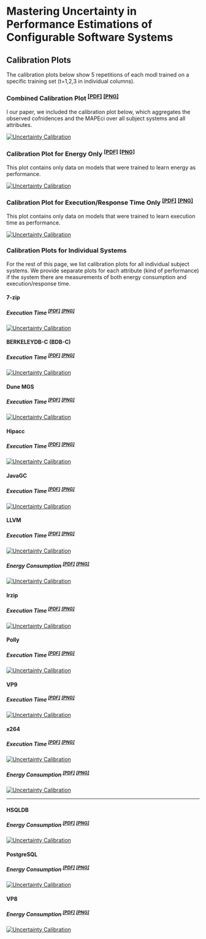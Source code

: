 # Mastering Uncertainty in Performance Estimations of Configurable Software Systems


## Calibration Plots
The calibration plots below show 5 repetitions of each modl trained on a specific training set (t=1,2,3 in individual columns).

### Combined Calibration Plot <sup>[[PDF]](img/calibration-paper.pdf)</sup> <sup>[[PNG]](img/calibration-paper.png)</sup> 

I our paper, we included the calibration plot below, which aggregates the observed cofnidences and the MAPEci over all subject systems and all attributes.

[![Uncertainty Calibration](img/calibration-paper.png)](img/calibration-paper.png)


### Calibration Plot for Energy Only <sup>[[PDF]](img/calibration-energy-only.pdf)</sup> <sup>[[PNG]](img/calibration-energy-only.png)</sup> 

This plot contains only data on models that were trained to learn energy as performance.

[![Uncertainty Calibration](img/calibration-energy-only.png)](img/calibration-energy-only.png)


### Calibration Plot for Execution/Response Time Only <sup>[[PDF]](img/calibration-time-only.pdf)</sup> <sup>[[PNG]](img/calibration-time-only.png)</sup> 
This plot contains only data on models that were trained to learn execution time as performance.

[![Uncertainty Calibration](img/calibration-time-only.png)](img/calibration-time-only.png)


### Calibration Plots for Individual Systems

For the rest of this page, we list calibration plots for all individual subject systems. We provide separate plots for each attribute (kind of performance) if the system there are measurements of both energy consumption and execution/response time.

#### 7-zip


##### Execution Time <sup>[[PDF]](img/calibration-combined-7z-Performance.pdf)</sup> <sup>[[PNG]](img/calibration-combined-7z-Performance.png)</sup> 

[![Uncertainty Calibration](img/calibration-combined-7z-Performance.png)](img/calibration-combined-7z-Performance.png)



#### BERKELEYDB-C (BDB-C)


##### Execution Time <sup>[[PDF]](img/calibration-combined-BerkeleyDBC-Performance.pdf)</sup> <sup>[[PNG]](img/calibration-combined-BerkeleyDBC-Performance.png)</sup> 

[![Uncertainty Calibration](img/calibration-combined-BerkeleyDBC-Performance.png)](img/calibration-combined-BerkeleyDBC-Performance.png)

#### Dune MGS

##### Execution Time <sup>[[PDF]](img/calibration-combined-Dune-Performance.pdf)</sup> <sup>[[PNG]](img/calibration-combined-Dune-Performance.png)</sup> 

[![Uncertainty Calibration](img/calibration-combined-Dune-Performance.png)](img/calibration-combined-Dune-Performance.png)


#### Hipacc


##### Execution Time <sup>[[PDF]](img/calibration-combined-Hipacc-Performance.pdf)</sup> <sup>[[PNG]](img/calibration-combined-Hipacc-Performance.png)</sup> 

[![Uncertainty Calibration](img/calibration-combined-Hipacc-Performance.png)](img/calibration-combined-Hipacc-Performance.png)

#### JavaGC

##### Execution Time <sup>[[PDF]](img/calibration-combined-JavaGC-Performance.pdf)</sup> <sup>[[PNG]](img/calibration-combined-JavaGC-Performance.png)</sup> 

[![Uncertainty Calibration](img/calibration-combined-JavaGC-Performance.png)](img/calibration-combined-JavaGC-Performance.png)


#### LLVM

##### Execution Time <sup>[[PDF]](img/calibration-combined-LLVM-Performance.pdf)</sup> <sup>[[PNG]](img/calibration-combined-LLVM-Performance.png)</sup> 

[![Uncertainty Calibration](img/calibration-combined-LLVM-Performance.png)](img/calibration-combined-LLVM-Performance.png)


##### Energy Consumption <sup>[[PDF]](img/calibration-combined-LLVM-energy.pdf)</sup> <sup>[[PNG]](img/calibration-combined-LLVM-energy.png)</sup> 

[![Uncertainty Calibration](img/calibration-combined-LLVM-energy.png)](img/calibration-combined-LLVM-energy.png)

#### lrzip

##### Execution Time <sup>[[PDF]](img/calibration-combined-lrzip-Performance.pdf)</sup> <sup>[[PNG]](img/calibration-combined-lrzip-Performance.png)</sup> 

[![Uncertainty Calibration](img/calibration-combined-lrzip-Performance.png)](img/calibration-combined-lrzip-Performance.png)

#### Polly


##### Execution Time <sup>[[PDF]](img/calibration-combined-Polly-Performance.pdf)</sup> <sup>[[PNG]](img/calibration-combined-Polly-Performance.png)</sup> 

[![Uncertainty Calibration](img/calibration-combined-Polly-Performance.png)](img/calibration-combined-Polly-Performance.png)

#### VP9


##### Execution Time <sup>[[PDF]](img/calibration-combined-VP9-ElapsedTime.pdf)</sup> <sup>[[PNG]](img/calibration-combined-VP9-ElapsedTime.png)</sup> 

[![Uncertainty Calibration](img/calibration-combined-VP9-ElapsedTime.png)](img/calibration-combined-VP9-ElapsedTime.png)

#### x264


##### Execution Time <sup>[[PDF]](img/calibration-combined-x264-Performance.pdf)</sup> <sup>[[PNG]](img/calibration-combined-x264-Performance.png)</sup> 

[![Uncertainty Calibration](img/calibration-combined-x264-Performance.png)](img/calibration-combined-x264-Performance.png)


##### Energy Consumption <sup>[[PDF]](img/calibration-combined-x264-benchmark-energy.pdf)</sup> <sup>[[PNG]](img/calibration-combined-x264-benchmark-energy.png)</sup> 

[![Uncertainty Calibration](img/calibration-combined-x264-benchmark-energy.png)](img/calibration-combined-x264-benchmark-energy.png)

---

#### HSQLDB

##### Energy Consumption <sup>[[PDF]](img/calibration-combined-HSQLDB-benchmark-energy.pdf)</sup> <sup>[[PNG]](img/calibration-combined-HSQLDB-benchmark-energy.png)</sup> 

[![Uncertainty Calibration](img/calibration-combined-HSQLDB-benchmark-energy.png)](img/calibration-combined-HSQLDB-benchmark-energy.png)

#### PostgreSQL

##### Energy Consumption <sup>[[PDF]](img/calibration-combined-HSQLDB-benchmark-energy.pdf)</sup> <sup>[[PNG]](img/calibration-combined-HSQLDB-benchmark-energy.png)</sup> 

[![Uncertainty Calibration](img/calibration-combined-HSQLDB-benchmark-energy.png)](img/calibration-combined-HSQLDB-benchmark-energy.png)

#### VP8

##### Energy Consumption <sup>[[PDF]](img/calibration-combined-VP8-energy.pdf)</sup> <sup>[[PNG]](img/calibration-combined-VP8-energy.png)</sup> 

[![Uncertainty Calibration](img/calibration-combined-VP8-energy.png)](img/calibration-combined-VP8-energy.png)




[md-mape]: mape/README.md
[md-subject-systems]: ./systems/README.md
[md-calibration]: calibration/README.md
[md-main]: ./README.md